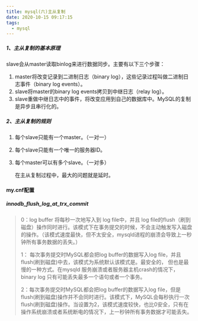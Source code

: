 ```yaml
---
title: mysql(六)主从复制
date: 2020-10-15 09:17:15
tags:
  - mysql
---
```


##### 1、主从复制的基本原理

slave会从master读取binlog来进行数据同步。主要有以下三个步骤：

1. master将改变记录到二进制日志（binary log），这些记录过程叫做二进制日志事件（binary log events）。
2. slave将master的binary log events拷贝到中继日志（relay log）。
3. slave重做中继日志中的事件，将改变应用到自己的数据库中。MySQL的复制是异步且串行化的。

##### 2、主从复制的规则

1. 每个slave只能有一个master。（一对一）

2. 每个slave只能有一个唯一的服务器ID。

3. 每个master可以有多个slave。（一对多）

   在主从复制过程中，最大的问题就是延时。



#### my.cnf配置

##### innodb_flush_log_at_trx_commit

> 0：log buffer 将每秒一次地写入到 log file中，并且 log file的flush（刷到磁盘）操作同时进行。该模式下在事务提交的时候，不会主动触发写入磁盘的操作。（该模式速度最快，但不太安全，mysqld进程的崩溃会导致上一秒钟所有事务数据的丢失。）
>
> 1： 每次事务提交时MySQL都会把log buffer的数据写入log file，并且flush(刷到磁盘)中去，该模式为系统默认该模式是。最安全的， 但也是最慢的一种方式。在mysqld 服务崩溃或者服务器主机crash的情况下，binary log 只有可能丢失最多一个语句或者一个事务。
>
> 2：每次事务提交时MySQL都会把log buffer的数据写入log file，但是flush(刷到磁盘)操作并不会同时进行。该模式下，MySQL会每秒执行一次 flush(刷到磁盘)操作。当设置为2，该模式速度较快，也比0安全，只有在操作系统崩溃或者系统断电的情况下，上一秒钟所有事务数据才可能丢失。
